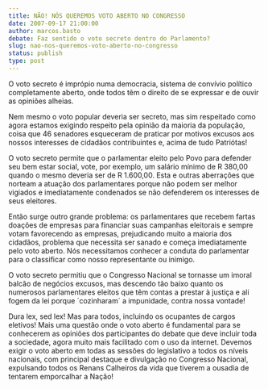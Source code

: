 ```yaml
---
title: NÃO! NÓS QUEREMOS VOTO ABERTO NO CONGRESSO
date: 2007-09-17 21:00:00
author: marcos.basto
debate: Faz sentido o voto secreto dentro do Parlamento?
slug: nao-nos-queremos-voto-aberto-no-congresso
status: publish 
type: post
---
```


O voto secreto é imprópio numa democracia, sistema de convívio político completamente aberto, onde todos têm o direito de se expressar e de ouvir as opiniões alheias.   

Nem mesmo o voto popular deveria ser secreto, mas sim respeitado como agora estamos exigindo respeito pela opinião da maioria da população, coisa que 46 senadores esqueceram de praticar por motivos excusos aos nossos interesses de cidadãos contribuintes e, acima de tudo Patriótas!  

O voto secreto permite que o parlamentar eleito pelo Povo para defender seu bem estar social, vote, por exemplo, um salário mínimo de R 380,00 quando o mesmo deveria ser de R 1.600,00. Esta e outras aberrações que norteam a atuação dos parlamentares porque não podem ser melhor vigiados e imediatamente condenados se não defenderem os interesses de seus eleitores.   

Então surge outro grande problema: os parlamentares que recebem fartas doações de empresas para financiar suas campanhas eleitorais e sempre votam favorecendo as empresas, prejudicando muito a maioria dos cidadãos, problema que necessita ser sanado e começa imediatamente pelo voto aberto. Nós necessitamos conhecer a conduta do parlamentar para o classificar como nosso representante ou inimigo.  

O voto secreto permitiu que o Congresso Nacional se tornasse um imoral balcão de negócios excusos, mas descendo tão baixo quanto os numerosos parlamentares eleitos que têm contas a prestar à justiça e ali fogem da lei porque ´cozinharam´ a impunidade, contra nossa vontade!  

Dura lex, sed lex! Mas para todos, incluindo os ocupantes de cargos eletivos! Mais uma questão onde o voto aberto é fundamental para se conhecerem as opiniões dos participantes do debate que deve incluir toda a sociedade, agora muito mais facilitado com o uso da internet. Devemos exigir o voto aberto em todas as sessões do legislativo a todos os níveis nacionais, com principal destaque e divulgação no Congresso Nacional, expulsando todos os Renans Calheiros da vida que tiverem a ousadia de tentarem emporcalhar a Nação!

